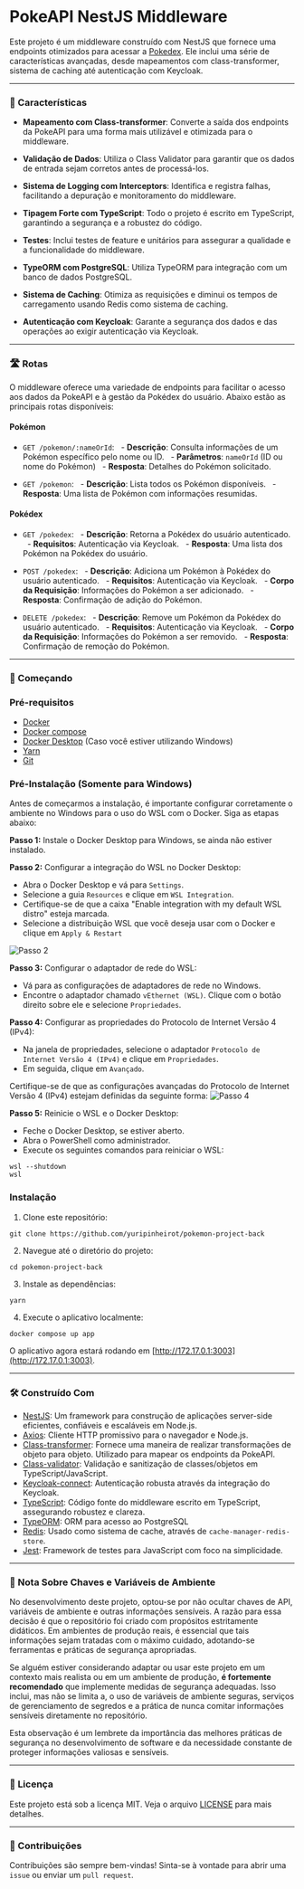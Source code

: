 # PokeAPI NestJS Middleware

Este projeto é um middleware construído com NestJS que fornece uma endpoints otimizados para acessar a [Pokedex](https://github.com/yuripinheirot/pokemon-project-front). Ele inclui uma série de características avançadas, desde mapeamentos com class-transformer, sistema de caching até autenticação com Keycloak.

---
### 🎨 Características

- **Mapeamento com Class-transformer**: Converte a saída dos endpoints da PokeAPI para uma forma mais utilizável e otimizada para o middleware.

- **Validação de Dados**: Utiliza o Class Validator para garantir que os dados de entrada sejam corretos antes de processá-los.

- **Sistema de Logging com Interceptors**: Identifica e registra falhas, facilitando a depuração e monitoramento do middleware.

- **Tipagem Forte com TypeScript**: Todo o projeto é escrito em TypeScript, garantindo a segurança e a robustez do código.

- **Testes**: Inclui testes de feature e unitários para assegurar a qualidade e a funcionalidade do middleware.

- **TypeORM com PostgreSQL**: Utiliza TypeORM para integração com um banco de dados PostgreSQL.

- **Sistema de Caching**: Otimiza as requisições e diminui os tempos de carregamento usando Redis como sistema de caching.

- **Autenticação com Keycloak**: Garante a segurança dos dados e das operações ao exigir autenticação via Keycloak.

---
### 🛣️ Rotas

O middleware oferece uma variedade de endpoints para facilitar o acesso aos dados da PokeAPI e à gestão da Pokédex do usuário. Abaixo estão as principais rotas disponíveis:

#### Pokémon

- `GET /pokemon/:nameOrId`:
  - **Descrição**: Consulta informações de um Pokémon específico pelo nome ou ID.
  - **Parâmetros**: `nameOrId` (ID ou nome do Pokémon)
  - **Resposta**: Detalhes do Pokémon solicitado.

- `GET /pokemon`:
  - **Descrição**: Lista todos os Pokémon disponíveis.
  - **Resposta**: Uma lista de Pokémon com informações resumidas.

#### Pokédex

- `GET /pokedex`:
  - **Descrição**: Retorna a Pokédex do usuário autenticado.
  - **Requisitos**: Autenticação via Keycloak.
  - **Resposta**: Uma lista dos Pokémon na Pokédex do usuário.

- `POST /pokedex`:
  - **Descrição**: Adiciona um Pokémon à Pokédex do usuário autenticado.
  - **Requisitos**: Autenticação via Keycloak.
  - **Corpo da Requisição**: Informações do Pokémon a ser adicionado.
  - **Resposta**: Confirmação de adição do Pokémon.

- `DELETE /pokedex`:
  - **Descrição**: Remove um Pokémon da Pokédex do usuário autenticado.
  - **Requisitos**: Autenticação via Keycloak.
  - **Corpo da Requisição**: Informações do Pokémon a ser removido.
  - **Resposta**: Confirmação de remoção do Pokémon.

---
### 🚀 Começando

### Pré-requisitos

- [Docker](https://docs.docker.com/engine/install/)
- [Docker compose](https://docs.docker.com/compose/)
- [Docker Desktop](https://www.docker.com/products/docker-desktop/) (Caso você estiver utilizando Windows)
- [Yarn](https://yarnpkg.com/)
- [Git](https://git-scm.com/)

### Pré-Instalação (Somente para Windows)

Antes de começarmos a instalação, é importante configurar corretamente o ambiente no Windows para o uso do WSL com o Docker. Siga as etapas abaixo:

**Passo 1:** Instale o Docker Desktop para Windows, se ainda não estiver instalado.

**Passo 2:** Configurar a integração do WSL no Docker Desktop:

   - Abra o Docker Desktop e vá para `Settings`.
   - Selecione a guia `Resources` e clique em `WSL Integration`.
   - Certifique-se de que a caixa "Enable integration with my default WSL distro" esteja marcada.
   - Selecione a distribuição WSL que você deseja usar com o Docker e clique em `Apply & Restart`

![Passo 2](readme/Screenshot_2.png)

**Passo 3:** Configurar o adaptador de rede do WSL:

   - Vá para as configurações de adaptadores de rede no Windows.
   - Encontre o adaptador chamado `vEthernet (WSL)`. Clique com o botão direito sobre ele e selecione `Propriedades`.

**Passo 4:** Configurar as propriedades do Protocolo de Internet Versão 4 (IPv4):

   - Na janela de propriedades, selecione o adaptador `Protocolo de Internet Versão 4 (IPv4)` e clique em `Propriedades`.
   - Em seguida, clique em `Avançado`.

   Certifique-se de que as configurações avançadas do Protocolo de Internet Versão 4 (IPv4) estejam definidas da seguinte forma:
   ![Passo 4](readme/Screenshot_1.png)

**Passo 5:** Reinicie o WSL e o Docker Desktop:

   - Feche o Docker Desktop, se estiver aberto.
   - Abra o PowerShell como administrador.
   - Execute os seguintes comandos para reiniciar o WSL:

   ```shell
   wsl --shutdown
   wsl
   ```

### Instalação

1. Clone este repositório:
```shell
git clone https://github.com/yuripinheirot/pokemon-project-back
```

2. Navegue até o diretório do projeto:
```shell
cd pokemon-project-back
```

3. Instale as dependências:
```shell
yarn
```

4. Execute o aplicativo localmente:
```shell
docker compose up app
```


O aplicativo agora estará rodando em [http://172.17.0.1:3003](http://172.17.0.1:3003).

---
### 🛠️ Construído Com

- [NestJS](https://nestjs.com/): Um framework para construção de aplicações server-side eficientes, confiáveis e escaláveis em Node.js.
- [Axios](https://axios-http.com/): Cliente HTTP promissivo para o navegador e Node.js.
- [Class-transformer](https://github.com/typestack/class-transformer): Fornece uma maneira de realizar transformações de objeto para objeto. Utilizado para mapear os endpoints da PokeAPI.
- [Class-validator](https://github.com/typestack/class-validator): Validação e sanitização de classes/objetos em TypeScript/JavaScript.
- [Keycloak-connect](https://www.keycloak.org/): Autenticação robusta através da integração do Keycloak.
- [TypeScript](https://www.typescriptlang.org/): Código fonte do middleware escrito em TypeScript, assegurando robustez e clareza.
- [TypeORM](https://typeorm.io/): ORM para acesso ao PostgreSQL
- [Redis](https://redis.io/): Usado como sistema de cache, através de `cache-manager-redis-store`.
- [Jest](https://jestjs.io/): Framework de testes para JavaScript com foco na simplicidade.

---
### 🔑 Nota Sobre Chaves e Variáveis de Ambiente


No desenvolvimento deste projeto, optou-se por não ocultar chaves de API, variáveis de ambiente e outras informações sensíveis. A razão para essa decisão é que o repositório foi criado com propósitos estritamente didáticos. Em ambientes de produção reais, é essencial que tais informações sejam tratadas com o máximo cuidado, adotando-se ferramentas e práticas de segurança apropriadas.
  

Se alguém estiver considerando adaptar ou usar este projeto em um contexto mais realista ou em um ambiente de produção, **é fortemente recomendado** que implemente medidas de segurança adequadas. Isso inclui, mas não se limita a, o uso de variáveis de ambiente seguras, serviços de gerenciamento de segredos e a prática de nunca comitar informações sensíveis diretamente no repositório.
  

Esta observação é um lembrete da importância das melhores práticas de segurança no desenvolvimento de software e da necessidade constante de proteger informações valiosas e sensíveis.  

--- 
### 📝 Licença 

Este projeto está sob a licença MIT. Veja o arquivo [LICENSE](https://chat.openai.com/c/LICENSE) para mais detalhes.

---
### 💬 Contribuições

Contribuições são sempre bem-vindas! Sinta-se à vontade para abrir uma `issue` ou enviar um `pull request`.